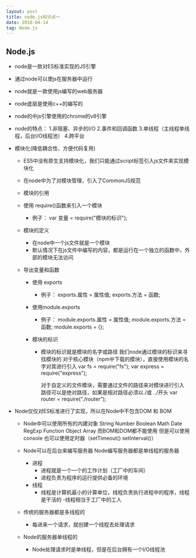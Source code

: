 ```yaml
---
layout: post
title: node.js知识点一
date: 2018-04-14 
tag: Node.js
---
```

	
Node.js
----
- node是一款对ES标准实现的JS引擎
- 通过node可以使js在服务器中运行
- node就是一款使用js编写的web服务器
- node底层是使用c++的编写的
- node的中js引擎使用的chrome的v8引擎
- node的特点：
	1.非阻塞、异步的I/O
	2.事件和回调函数
	3.单线程（主线程单线程，后台I/O线程池）
	4.跨平台
		
- 模块化(降低耦合性、方便代码复用)
	- ES5中没有原生支持模块化，我们只能通过script标签引入js文件来实现模块化
	- 在node中为了对模块管理，引入了CommonJS规范
			
	- 模块的引用
	- 使用 require()函数来引入一个模块
		- 例子：
			var 变量 = require("模块的标识");
				
	- 模块的定义
		- 在node中一个js文件就是一个模块
		- 默认情况下在js文件中编写的内容，都是运行在一个独立的函数中，外部的模块无法访问
	- 导出变量和函数
		- 使用 exports 
			- 例子：
				exports.属性 = 属性值;
				exports.方法 = 函数;
						
		- 使用module.exports
			- 例子：
					module.exports.属性 = 属性值;
					module.exports.方法 = 函数;
					module.exports = {};
			
		- 模块的标识
			- 模块的标识就是模块的名字或路径
				我们node通过模块的标识来寻找模块的
				对于核心模块（npm中下载的模块），直接使用模块的名字对其进行引入
					var fs = require("fs");
					var express = require("express");
					
				对于自定义的文件模块，需要通过文件的路径来对模块进行引入
					路径可以是绝对路径，如果是相对路径必须以./或 ../开头
					var router = require("./router");
- Node仅仅对ES标准进行了实现，所以在Node中不包含DOM 和 BOM	
	- Node中可以使用所有的内建对象
		String Number Boolean Math Date RegExp Function Object Array
		而BOM和DOM都不能使用
			但是可以使用 console 也可以使用定时器（setTimeout() setInterval()）
			
	- Node可以在后台来编写服务器
		Node编写服务器都是单线程的服务器
		- 进程
			- 进程就是一个一个的工作计划（工厂中的车间）
			- 进程负责为程序的运行提供必备的环境
		- 线程
			- 线程是计算机最小的计算单位，线程负责执行进程中的程序，线程是干活的
			-线程相当于工厂中的工人
				
				
	- 传统的服务器都是多线程的
		- 每进来一个请求，就创建一个线程去处理请求
		
	- Node的服务器单线程的
		- Node处理请求时是单线程，但是在后台拥有一个I/O线程池
						